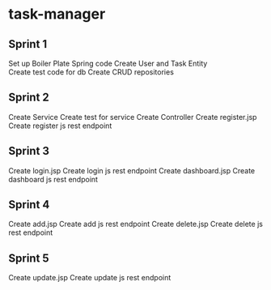 # task-manager

## Sprint 1
Set up Boiler Plate Spring code
Create User and Task Entity  
Create test code for db
Create CRUD repositories

## Sprint 2
Create Service 
Create test for service 
Create Controller 
Create register.jsp 
Create register js rest endpoint 

## Sprint 3 
Create login.jsp
Create login js rest endpoint 
Create dashboard.jsp
Create dashboard js rest endpoint

## Sprint 4 
Create add.jsp
Create add js rest endpoint 
Create delete.jsp
Create delete js rest endpoint

## Sprint 5
Create update.jsp
Create update js rest endpoint 
